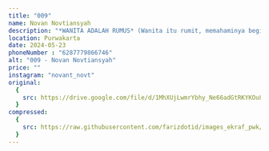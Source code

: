 ```yaml
---
title: "009"
name: Novan Novtiansyah
description: "*WANITA ADALAH RUMUS* (Wanita itu rumit, memahaminya begitu sulit,bagaikan sebuah soal fisika yang harus diselesaikan Asep Rodriguez rasakan terhadap dirimu wahai Euis Suhaeti) "
location: Purwakarta
date: 2024-05-23
phoneNumber : "6287779866746"
alt: "009 - Novan Novtiansyah"
price: ""
instagram: "novant_novt"
original:
  {
    src: https://drive.google.com/file/d/1MhXUjLwmrYbhy_Ne66adGtRKYKOu8GHG/view?usp=sharing,
  }
compressed:
  {
    src: https://raw.githubusercontent.com/farizdotid/images_ekraf_pwk/main/purwarupa/compressed/009_novan.png,
  }
---
```

